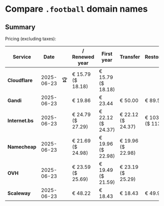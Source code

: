 # Compare `.football` domain names

## Summary

Pricing (excluding taxes):

| Service | Date |  | / Renewed year | First year | Transfer | Restoration |
|--|--|--|--|--|--|--|
| **Cloudflare** | 2025-06-23 | 🏆 | € 15.79<br>($ 18.18) | € 15.79<br>($ 18.18) |  |  |
| **Gandi** | 2025-06-23 |  | € 19.86 | € 23.44 | € 50.00 | € 89.56 |
| **Internet.bs** | 2025-06-23 |  | € 24.79<br>($ 27.29) | € 22.12<br>($ 24.37) | € 22.12<br>($ 24.37) | € 103.05<br>($ 113.49) |
| **Namecheap** | 2025-06-23 |  | € 21.69<br>($ 24.98) | € 19.96<br>($ 22.98) | € 19.96<br>($ 22.98) |  |
| **OVH** | 2025-06-23 |  | € 23.59<br>($ 25.69) | € 19.49<br>($ 21.59) | € 23.19<br>($ 25.29) |  |
| **Scaleway** | 2025-06-23 |  | € 48.22 | € 18.43 | € 18.43 | € 49.99 |
